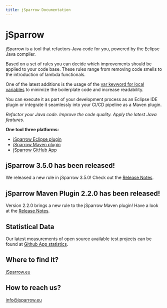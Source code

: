 ```yaml
---
title: jSparrow Documentation
---
```


# jSparrow

jSparrow is a tool that refactors Java code for you, powered by the Eclipse Java compiler.

Based on a set of rules you can decide which improvements should be applied to your code base. These rules range from removing code smells to the introduction of lambda functionals.

One of the latest additions is the usage of the [var keyword for local variables](/rules/local-variable-type-inference.html) to minimize the boilerplate code and increase readability.

You can execute it as part of your development process as an Eclipse IDE plugin or integrate it seamlessly into your CI/CD pipeline as a Maven plugin.

*Refactor your Java code.*
*Improve the code quality.*
*Apply the latest Java features.*

**One tool three platforms:**

* [jSparrow Eclipse plugin](eclipse/getting-started.html)
* [jSparrow Maven plugin](maven/getting-started.html)
* [jSparrow GitHub App](github/getting-started.html)


## jSparrow 3.5.0 has been released!

We released a new rule in jSparrow 3.5.0! Check out the [Release Notes](/eclipse/release-notes.html#_3-5-0).

## jSparrow Maven Plugin 2.2.0 has been released!

Version 2.2.0 brings a new rule to the jSparrow Maven plugin! Have a look at the [Release Notes](/maven/release-notes.html#_2-2-0).

## Statistical Data

Our latest measurements of open source available test projects can be found at [Github App statistics](/github/statistics.html).

## Where to find it?

[jSparrow.eu](https://jsparrow.eu)

## How to reach us?

[info@jsparrow.eu](mailto:info@jsparrow.eu)
